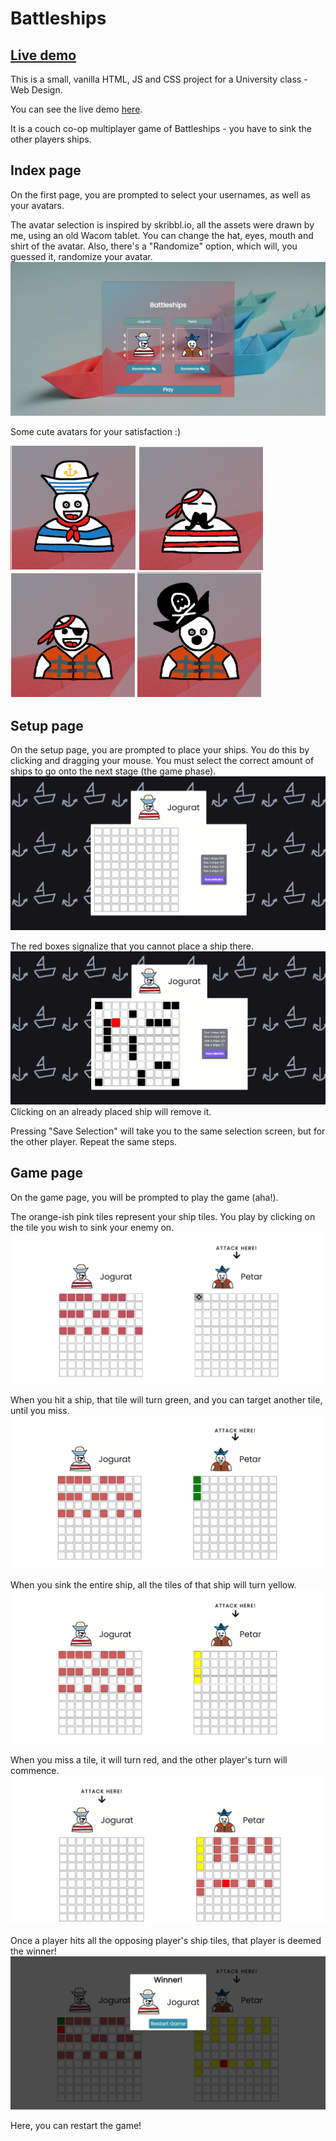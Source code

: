 # Battleships

## [Live demo](https://jogurat-battleships.netlify.app/)

This is a small, vanilla HTML, JS and CSS project for a University class - Web Design.

You can see the live demo [here](https://jogurat-battleships.netlify.app/).

It is a couch co-op multiplayer game of Battleships - you have to sink the other players ships.

## Index page

On the first page, you are prompted to select your usernames, as well as your avatars.

The avatar selection is inspired by skribbl.io, all the assets were drawn by me, using an old Wacom tablet. You can change the hat, eyes, mouth and shirt of the avatar. Also, there's a "Randomize" option, which will, you guessed it, randomize your avatar.
![index page](assets/screenshots/index.png)

Some cute avatars for your satisfaction :)

![avatar1](assets/screenshots/avatar1.png)
![avatar2](assets/screenshots/avatar2.png)
![avatar3](assets/screenshots/avatar3.png)
![avatar4](assets/screenshots/avatar4.png)

## Setup page

On the setup page, you are prompted to place your ships. You do this by clicking and dragging your mouse.
You must select the correct amount of ships to go onto the next stage (the game phase).
![setup](assets/screenshots/setup.png)

The red boxes signalize that you cannot place a ship there.
![setup2](assets/screenshots/setup2.png)
Clicking on an already placed ship will remove it.

Pressing "Save Selection" will take you to the same selection screen, but for the other player. Repeat the same steps.

## Game page

On the game page, you will be prompted to play the game (aha!).

The orange-ish pink tiles represent your ship tiles.
You play by clicking on the tile you wish to sink your enemy on.
![game1](assets/screenshots/game1.png)

When you hit a ship, that tile will turn green, and you can target another tile, until you miss.
![game2](assets/screenshots/game2.png)

When you sink the entire ship, all the tiles of that ship will turn yellow.
![game3](assets/screenshots/game3.png)

When you miss a tile, it will turn red, and the other player's turn will commence.
![game4](assets/screenshots/game4.png)

Once a player hits all the opposing player's ship tiles, that player is deemed the winner!
![game5](assets/screenshots/game5.png)

Here, you can restart the game!
